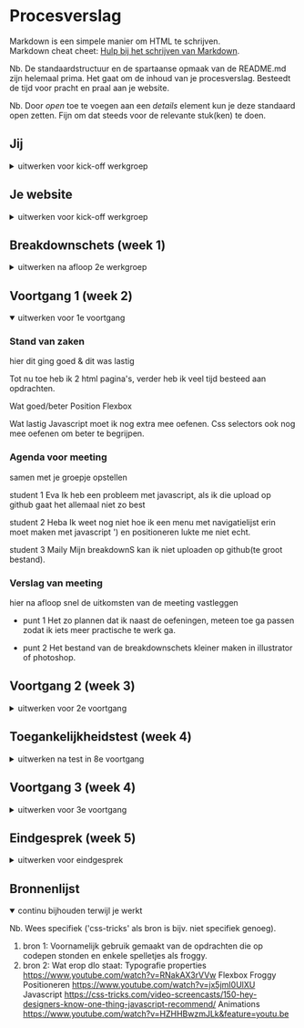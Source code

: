 # Procesverslag
Markdown is een simpele manier om HTML te schrijven.  
Markdown cheat cheet: [Hulp bij het schrijven van Markdown](https://github.com/adam-p/markdown-here/wiki/Markdown-Cheatsheet).

Nb. De standaardstructuur en de spartaanse opmaak van de README.md zijn helemaal prima. Het gaat om de inhoud van je procesverslag. Besteedt de tijd voor pracht en praal aan je website.

Nb. Door *open* toe te voegen aan een *details* element kun je deze standaard open zetten. Fijn om dat steeds voor de relevante stuk(ken) te doen.





## Jij

<details>
<summary>uitwerken voor kick-off werkgroep</summary>

### Auteur:
Maily Manoppo 

#### Je startniveau:
Blauw 

#### Je focus:
Surface plane 
 
</details>





## Je website

<details>
<summary>uitwerken voor kick-off werkgroep</summary>

### Je opdracht:
https://www.dunkin.nl/


#### Screenshot(s) van de eerste pagina (small screen): 
hier de naam van de pagina  
<img src="images/pagina1.jpg" width="375px" alt="omschrijving van de pagina">

#### Screenshot(s) van de tweede pagina (small screen):
hier de naam van de pagina  
<img src="images/pagina2.jpg" width="375px" alt="omschrijving van de pagina">
 
</details>



## Breakdownschets (week 1)

<details>
<summary>uitwerken na afloop 2e werkgroep</summary>

### de hele pagina: 
<img src="images/Breakdownschets.png" width="375px" alt="breakdown van de hele pagina">

### dynamisch deel (bijv menu): 
<img src="images/dummy-plaatje.jpg" width="375px" alt="breakdown van een dynamisch deel">

### wellicht nog een dynamisch deel (bijv filter): 
<img src="images/dummy-plaatje.jpg" width="375px" alt="breakdown van nog een dynamisch deel">

</details>




## Voortgang 1 (week 2)

<details open>
<summary>uitwerken voor 1e voortgang</summary>

### Stand van zaken
hier dit ging goed & dit was lastig 

Tot nu toe heb ik 2 html pagina's, verder heb ik veel tijd besteed aan opdrachten. 

Wat goed/beter 
Position
Flexbox

Wat lastig
Javascript moet ik nog extra mee oefenen. 
Css selectors ook nog mee oefenen om beter te begrijpen. 



### Agenda voor meeting
samen met je groepje opstellen

student 1 Eva
Ik heb een probleem met javascript, als ik die upload op github gaat het allemaal niet zo best

student 2 Heba
Ik weet nog niet hoe ik een menu met navigatielijst erin moet maken met javascript ') en positioneren lukte me niet echt.

student 3 Maily
Mijn breakdownS kan ik niet uploaden op github(te groot bestand).  



### Verslag van meeting
hier na afloop snel de uitkomsten van de meeting vastleggen

- punt 1
Het zo plannen dat ik naast de oefeningen, meteen toe ga passen zodat ik iets meer practische te werk ga. 

- punt 2
Het bestand van de breakdownschets kleiner maken in illustrator of photoshop. 

</details>



## Voortgang 2 (week 3)

<details>
<summary>uitwerken voor 2e voortgang</summary>

### Stand van zaken
hier dit ging goed & dit was lastig (neem ook screenshots op van delen van je website en code)


### Agenda voor meeting
samen met je groepje opstellen

student 1 Maily ik weet niet hoe ik per regel een andere kleur kan geven

student 2 Eva geen vragen 

student 3 Heba geen vragen

### Verslag van meeting
hier na afloop snel de uitkomsten van de meeting vastleggen

- Ze hebben mij een link gegeven hoe ik het kan doen.
- Ze raden mij aan een div met span te gebruiken.

</details>


## Toegankelijkheidstest (week 4)

<details>
<summary>uitwerken na test in 8e voortgang</summary>

### Bevindingen
Lijst met mijn bevindingen die in de test naar voren kwamen:

#### Titel Gele bril eerste bevinding

Korte omschrijving: Gele bril
Deze bril is gelijk aan het uiterlijk van een nachtbril waarbij de plastic glazen volledig geel zijn.
 
Mijn eerste bevinding was op het moment dat ik de gele bril opzette. Het eerste dat mij opviel was dat alle kleuren in het algemeen een gele waas kregen. En enkele specifieke kleuren als oranje veranderen in de kleur roze of licht roze, afhankelijk van de kleur oranje wanneer je deze bril op hebt.
 
 
Omschrijving van hoe het opgelost kan worden:
Door gebruik te maken van een contrast checker, kun je nagaan of dat de kleuren een geschikte ratio hebben. Dit helpt om het algehele kleuren contrast te verbeteren.
 
Eventueel zou je ervoor kunnen kiezen andere kleuren te gebruiken van het kleurenpallet van de huisstijl van Dunkin, om alsnog een duidelijk verschil te creëren tussen de verschillende kleuren. Die door de bril lastig van elkaar te onderscheiden zijn.
 
 
#### Titel Blurry rondje in het midden bril tweede bevinding.
 
Korte omschrijving: Blurry (rondje) bril
Deze bril heeft twee ronde puntjes precies in het midden van je focus punt, op het moment dat je ergens naar kijkt.
 
Mijn tweede bevinding had ik tijdens het uitproberen van de blurry bril. Toen ik deze bril opzette was de buitenkant van de bril aan de buitenkant goed te zien, terwijl de ronde zwarte puntjes aan de binnenkant, ervoor zorgde dat het midden van de tekst onleesbaar werd en enige foto's zelfs onherkenbaar werden als het logo.
 
Omschrijving van hoe het opgelost kan worden:
De titels van de site waren voor mij wel voldoende zichtbaar om te lezen. Je zou de broodtekst kunnen vergroten. Met een duidelijk en leesbaar font. En eventueel extra aandacht te kunnen besteden aan het verbeteren van de hiërarchie om een goed onderscheid te maken tussen belangrijke en minder belangrijke onderdelen binnen je website.
 
#### Titel Dat apparaatje dat voor een motorische beperking zorgt volgende bevinding.
 
Korte omschrijving:
Op het moment dat je dit apparaat aanzet op 1 van je armen, maakt dit onverwachte en ongewenste bewegingen.
 
Omschrijving van hoe het opgelost kan worden:
Doordat je onverwachte en vaak ongewenste bewegingen maakt. Helpt het wanneer de buttons voldoende ruimte hebben tussen ieder element. Op die manier verklein je de mogelijkheid op het klikken van een ongewenste knop en hoeft de gebruiker niet opnieuw terug <- te gaan om weer opnieuw een poging te doen, om op de gewenste pagina te komen.
 
#### Titel screenreader nog een bevinding.
 
Hier korte omschrijving:
De screen reader leest alle html voor op de aangewezen pagina.
 
Omschrijving van hoe het opgelost kan worden:
Door bij images die ertoe doen een goede beschrijving te geven voor blinden. Helpt het de gebruiker een betere indruk te geven van de webpagina die ze bezoeken. Het schrijven van semantische html draagt tevens ook bij, aan het gebruiksvriendelijker maken voor gebruikers met een screenreader. Omdat er op die manier beter onderscheid wordt gemaakt tussen elk onderdeel en kan die gebruiker makkelijker en sneller terecht komen op de juiste pagina.
 
Foto van deze toegankelijkheidstest, is te vinden in mijn images.
</details>



## Voortgang 3 (week 4)

<details>
<summary>uitwerken voor 3e voortgang</summary>

### Stand van zaken
hier dit ging goed & dit was lastig 


### Agenda voor meeting
samen met je groepje opstellen

Eva 
alt tekst bij images, hoe uitgebreid die moeten en hoe je dat het beste aan kunt pakken
mijn shop page
hoe groot/klein het scherm moet kunnen zijn om de volle punten voor responsiveness te pakken, ik snap da niet.

Heba
ik heb een vraag over die tap-key, ik heb meerdere linkjes maar ga dus geen paginas voor ze maken dus als ik ga tappen, gaat het eigenlijk alleen naar mijn button en logo, is dat dan goed genoeg of moet die door alles heen kunnen?

Maily
Ik heb 1 vraag of het voldoende is dat de site op 1 mobile scherm werkt voor de surface plane.

### Verslag van meeting
hier na afloop snel de uitkomsten van de meeting vastleggen

- Het liefst schaalt het een beetje mee, echter als het werkt op 1 mobiel en de rest is in orde wordt er niet lastig over gedaan.
- punt 2


</details>





## Eindgesprek (week 5)

<details>
<summary>uitwerken voor eindgesprek</summary>

### Stand van zaken
hier dit ging goed & dit was lastig

Positioneren vond ik lastig, heb daarmee veel zitten experimenteren. 

Het vervangen van zowat alle divs en classes met semantische html, aangezien de tutorials daar niet op zijn aangepast.

Manieren proberen te vinden om te voldoen aan de beoordelings formulier, ik heb proberen extra aandacht te besteden aan het stylen van buttons en mijn verticale nav met animaties, om te compenseren met het verwerken van bijvoorbeeld een hamburgermenu wat ik erg lastig vind.

Dit ging goed: De uitleg van de lessen en video's vond ik te begrijpen. De uitwerking ervan passend bij mijn eigen ontwerp vond ik lastig.
### Screenshot(s)

hier screenshot(s) van je eindresultaat

https://mailygh.github.io/blokweb/

</details>





## Bronnenlijst

<details open>
<summary>continu bijhouden terwijl je werkt</summary>

Nb. Wees specifiek ('css-tricks' als bron is bijv. niet specifiek genoeg).

1. bron 1: Voornamelijk gebruik gemaakt van de opdrachten die op codepen stonden en enkele spelletjes als froggy.
2. bron 2: Wat erop dlo staat: 
Typografie properties
https://www.youtube.com/watch?v=RNakAX3rVVw
Flexbox Froggy 
Positioneren
https://www.youtube.com/watch?v=jx5jmI0UlXU
Javascript
https://css-tricks.com/video-screencasts/150-hey-designers-know-one-thing-javascript-recommend/
Animations
https://www.youtube.com/watch?v=HZHHBwzmJLk&feature=youtu.be


</details>